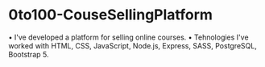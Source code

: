 # 0to100-CouseSellingPlatform
• I've developed a platform for selling online courses.
• Tehnologies I've worked with HTML, CSS, JavaScript, Node.js, Express, SASS, PostgreSQL, Bootstrap 5.
